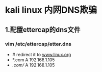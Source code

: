 # kali linux 内网DNS欺骗
## 1.配置ettercap的dns文件
### vim /etc/ettercap/etter.dns
- \# redirect it to www.linux.org
- *.com A 192.168.1.105
- *.com/* A 192.168.1.105
